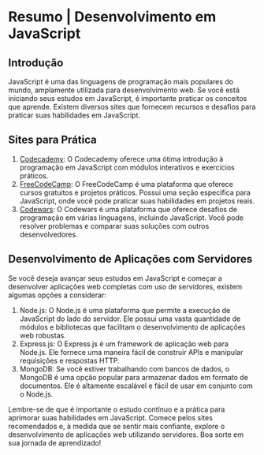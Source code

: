 # Resumo | Desenvolvimento em JavaScript

## Introdução
JavaScript é uma das linguagens de programação mais populares do mundo, amplamente utilizada para desenvolvimento web. Se você está iniciando seus estudos em JavaScript, é importante praticar os conceitos que aprende. Existem diversos sites que fornecem recursos e desafios para praticar suas habilidades em JavaScript.

## Sites para Prática
1. [Codecademy](https://www.codecademy.com/learn/introduction-to-javascript): O Codecademy oferece uma ótima introdução à programação em JavaScript com módulos interativos e exercícios práticos.
2. [FreeCodeCamp](https://www.freecodecamp.org/): O FreeCodeCamp é uma plataforma que oferece cursos gratuitos e projetos práticos. Possui uma seção específica para JavaScript, onde você pode praticar suas habilidades em projetos reais.
3. [Codewars](https://www.codewars.com/): O Codewars é uma plataforma que oferece desafios de programação em várias linguagens, incluindo JavaScript. Você pode resolver problemas e comparar suas soluções com outros desenvolvedores.

## Desenvolvimento de Aplicações com Servidores
Se você deseja avançar seus estudos em JavaScript e começar a desenvolver aplicações web completas com uso de servidores, existem algumas opções a considerar:

1. Node.js: O Node.js é uma plataforma que permite a execução de JavaScript do lado do servidor. Ele possui uma vasta quantidade de módulos e bibliotecas que facilitam o desenvolvimento de aplicações web robustas.
2. Express.js: O Express.js é um framework de aplicação web para Node.js. Ele fornece uma maneira fácil de construir APIs e manipular requisições e respostas HTTP.
3. MongoDB: Se você estiver trabalhando com bancos de dados, o MongoDB é uma opção popular para armazenar dados em formato de documentos. Ele é altamente escalável e fácil de usar em conjunto com o Node.js.

Lembre-se de que é importante o estudo contínuo e a prática para aprimorar suas habilidades em JavaScript. Comece pelos sites recomendados e, à medida que se sentir mais confiante, explore o desenvolvimento de aplicações web utilizando servidores. Boa sorte em sua jornada de aprendizado!